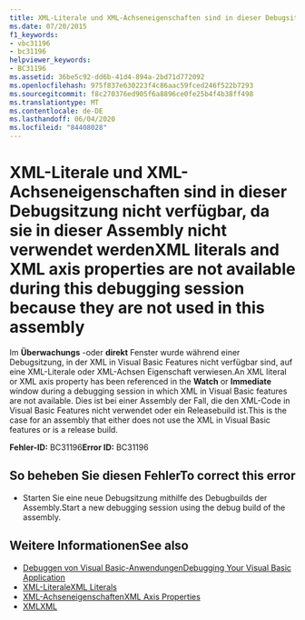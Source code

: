 ```yaml
---
title: XML-Literale und XML-Achseneigenschaften sind in dieser Debugsitzung nicht verfügbar, da sie in dieser Assembly nicht verwendet werden
ms.date: 07/20/2015
f1_keywords:
- vbc31196
- bc31196
helpviewer_keywords:
- BC31196
ms.assetid: 36be5c92-dd6b-41d4-894a-2bd71d772092
ms.openlocfilehash: 975f837e630223f4c86aac59fced246f522b7293
ms.sourcegitcommit: f8c270376ed905f6a8896ce0fe25b4f4b38ff498
ms.translationtype: MT
ms.contentlocale: de-DE
ms.lasthandoff: 06/04/2020
ms.locfileid: "84408028"
---
```

# <a name="xml-literals-and-xml-axis-properties-are-not-available-during-this-debugging-session-because-they-are-not-used-in-this-assembly"></a><span data-ttu-id="05943-102">XML-Literale und XML-Achseneigenschaften sind in dieser Debugsitzung nicht verfügbar, da sie in dieser Assembly nicht verwendet werden</span><span class="sxs-lookup"><span data-stu-id="05943-102">XML literals and XML axis properties are not available during this debugging session because they are not used in this assembly</span></span>
<span data-ttu-id="05943-103">Im **Überwachungs** -oder **direkt** Fenster wurde während einer Debugsitzung, in der XML in Visual Basic Features nicht verfügbar sind, auf eine XML-Literale oder XML-Achsen Eigenschaft verwiesen.</span><span class="sxs-lookup"><span data-stu-id="05943-103">An XML literal or XML axis property has been referenced in the **Watch** or **Immediate** window during a debugging session in which XML in Visual Basic features are not available.</span></span> <span data-ttu-id="05943-104">Dies ist bei einer Assembly der Fall, die den XML-Code in Visual Basic Features nicht verwendet oder ein Releasebuild ist.</span><span class="sxs-lookup"><span data-stu-id="05943-104">This is the case for an assembly that either does not use the XML in Visual Basic features or is a release build.</span></span>  
  
 <span data-ttu-id="05943-105">**Fehler-ID:** BC31196</span><span class="sxs-lookup"><span data-stu-id="05943-105">**Error ID:** BC31196</span></span>  
  
## <a name="to-correct-this-error"></a><span data-ttu-id="05943-106">So beheben Sie diesen Fehler</span><span class="sxs-lookup"><span data-stu-id="05943-106">To correct this error</span></span>  
  
- <span data-ttu-id="05943-107">Starten Sie eine neue Debugsitzung mithilfe des Debugbuilds der Assembly.</span><span class="sxs-lookup"><span data-stu-id="05943-107">Start a new debugging session using the debug build of the assembly.</span></span>  
  
## <a name="see-also"></a><span data-ttu-id="05943-108">Weitere Informationen</span><span class="sxs-lookup"><span data-stu-id="05943-108">See also</span></span>

- [<span data-ttu-id="05943-109">Debuggen von Visual Basic-Anwendungen</span><span class="sxs-lookup"><span data-stu-id="05943-109">Debugging Your Visual Basic Application</span></span>](/visualstudio/debugger/debugger-basics)
- [<span data-ttu-id="05943-110">XML-Literale</span><span class="sxs-lookup"><span data-stu-id="05943-110">XML Literals</span></span>](../language-reference/xml-literals/index.md)
- [<span data-ttu-id="05943-111">XML-Achseneigenschaften</span><span class="sxs-lookup"><span data-stu-id="05943-111">XML Axis Properties</span></span>](../language-reference/xml-axis/index.md)
- [<span data-ttu-id="05943-112">XML</span><span class="sxs-lookup"><span data-stu-id="05943-112">XML</span></span>](../programming-guide/language-features/xml/index.md)
